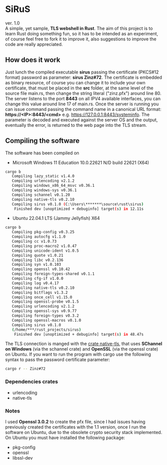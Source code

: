 # SiRuS
ver. 1.0<br>
A simple, yet sample, **TLS webshell in Rust**. The aim of this project is to learn Rust doing something fun, so it has to be intended as an experiment, of course feel free to fork it to improve it, also suggestions to improve the code are really appreciated.

## How does it work
Just lunch the compiled executable **sirus** passing the certificate (PKCS#12 format) password as parameter: **sirus Zinz#72**. The certificate is embedded as binary resource, of course you can change it to include your own certificate, that must be placed in the **src** folder, at the same level of the source file main.rs, then change the string literal ("zinz.pfx") around line 80.
The server listens to the port **8443** on all IPV4 available interfaces, you can change this value around line 17 of main.rs. 
Once the server is running you can issue command passing the command name in a canonical URL format:
**https://\<IP>:8443/\<cmd>** e.g. https://127.0.0.1:8443/systeminfo. The parameter is decoded and executed against the server OS and the output, eventually the error, is returned to the web page into the TLS stream.

## Compiling the software
The software has been compiled on
-  Microsoft Windows 11 Education
10.0.22621 N/D build 22621 (X64)

```bash
cargo b
   Compiling lazy_static v1.4.0
   Compiling urlencoding v2.1.2
   Compiling windows_x86_64_msvc v0.36.1
   Compiling windows-sys v0.36.1
   Compiling schannel v0.1.20
   Compiling native-tls v0.2.10
   Compiling sirus v0.1.0 (C:\Users\*******\source\rust\sirus)
    Finished dev [unoptimized + debuginfo] target(s) in 12.11s
```

- Ubuntu 22.04.1 LTS (Jammy Jellyfish) X64

```bash
cargo b
   Compiling pkg-config v0.3.25
   Compiling autocfg v1.1.0
   Compiling cc v1.0.73
   Compiling proc-macro2 v1.0.47
   Compiling unicode-ident v1.0.5
   Compiling quote v1.0.21
   Compiling libc v0.2.136
   Compiling syn v1.0.103
   Compiling openssl v0.10.42
   Compiling foreign-types-shared v0.1.1
   Compiling cfg-if v1.0.0
   Compiling log v0.4.17
   Compiling native-tls v0.2.10
   Compiling bitflags v1.3.2
   Compiling once_cell v1.15.0
   Compiling openssl-probe v0.1.5
   Compiling urlencoding v2.1.2
   Compiling openssl-sys v0.9.77
   Compiling foreign-types v0.3.2
   Compiling openssl-macros v0.1.0
   Compiling sirus v0.1.0 
   (/home/***/rust_projects/sirus)
    Finished dev [unoptimized + debuginfo] target(s) in 48.47s
```

The TLS connection is manged with the [crate native-tls](https://crates.io/crates/native-tls), that uses **SChannel on Windows** (via the schannel crate) and **OpenSSL** (via the openssl crate) on Ubuntu.
If you want to run the program with cargo use the following syntax to pass the password certificate parameter:
```bash
cargo r -- Zinz#72
```

### Dependencies crates
- urlencoding
- native-tls

### Notes
I used **Openssl 3.0.2** to create the pfx file, since I had issues having previously created the certificates with the 1.1 version, once I run the software on Ubuntu, due to the obsolete crypto security stack implemented.  
On Ubuntu you must have installed the following package:
- pkg-config
- openssl
- libssl-dev



